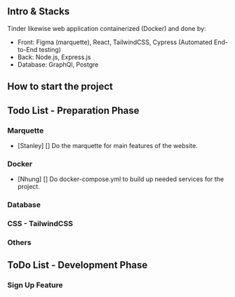 ## Intro & Stacks

Tinder likewise web application containerized (Docker) and done by:

- Front: Figma (marquette), React, TailwindCSS, Cypress (Automated End-to-End testing)
- Back: Node.js, Express.js
- Database: GraphQl, Postgre

## How to start the project

## Todo List - Preparation Phase

### Marquette

- [Stanley] [] Do the marquette for main features of the website.

### Docker

- [Nhung] [] Do docker-compose.yml to build up needed services for the project.

### Database

### CSS - TailwindCSS

### Others

## ToDo List - Development Phase

### Sign Up Feature
